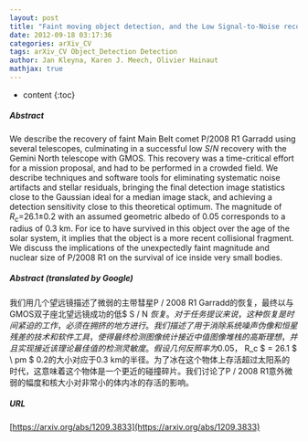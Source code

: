 ```yaml
---
layout: post
title: "Faint moving object detection, and the Low Signal-to-Noise recovery of Main Belt comet P/2008 R1 Garradd"
date: 2012-09-18 03:17:36
categories: arXiv_CV
tags: arXiv_CV Object_Detection Detection
author: Jan Kleyna, Karen J. Meech, Olivier Hainaut
mathjax: true
---
```


* content
{:toc}

##### Abstract
We describe the recovery of faint Main Belt comet P/2008 R1 Garradd using several telescopes, culminating in a successful low $S/N$ recovery with the Gemini North telescope with GMOS. This recovery was a time-critical effort for a mission proposal, and had to be performed in a crowded field. We describe techniques and software tools for eliminating systematic noise artifacts and stellar residuals, bringing the final detection image statistics close to the Gaussian ideal for a median image stack, and achieving a detection sensitivity close to this theoretical optimum. The magnitude of $R_c$=26.1$\pm$0.2 with an assumed geometric albedo of 0.05 corresponds to a radius of 0.3 km. For ice to have survived in this object over the age of the solar system, it implies that the object is a more recent collisional fragment. We discuss the implications of the unexpectedly faint magnitude and nuclear size of P/2008 R1 on the survival of ice inside very small bodies.

##### Abstract (translated by Google)
我们用几个望远镜描述了微弱的主带彗星P / 2008 R1 Garradd的恢复，最终以与GMOS双子座北望远镜成功的低$ S / N $恢复。对于任务提议来说，这种恢复是时间紧迫的工作，必须在拥挤的地方进行。我们描述了用于消除系统噪声伪像和恒星残差的技术和软件工具，使得最终检测图像统计接近中值图像堆栈的高斯理想，并且实现接近该理论最佳值的检测灵敏度。假设几何反照率为0.05，$ R_c $ = 26.1 $ \ pm $ 0.2的大小对应于0.3 km的半径。为了冰在这个物体上存活超过太阳系的时代，这意味着这个物体是一个更近的碰撞碎片。我们讨论了P / 2008 R1意外微弱的幅度和核大小对非常小的体内冰的存活的影响。

##### URL
[https://arxiv.org/abs/1209.3833](https://arxiv.org/abs/1209.3833)

